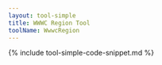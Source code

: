 ```yaml
---
layout: tool-simple
title: WWWC Region Tool
toolName: WwwcRegion
---
```


{% include tool-simple-code-snippet.md %}
